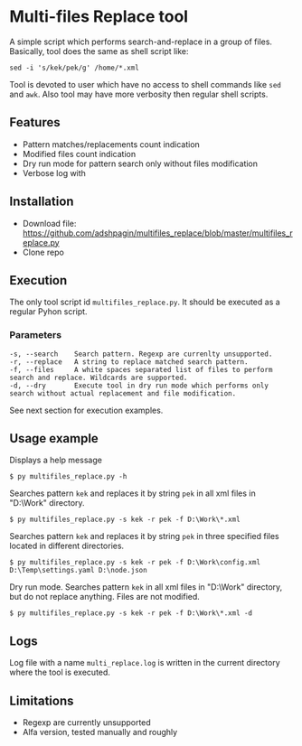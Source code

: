 # Multi-files Replace tool
A simple script which performs search-and-replace in a group of files.
Basically, tool does the same as shell script like:

    sed -i 's/kek/pek/g' /home/*.xml

Tool is devoted to user which have no access to shell commands like `sed` and `awk`. Also tool may have more verbosity then regular shell scripts.
## Features
* Pattern matches/replacements count indication
* Modified files count indication
* Dry run mode for pattern search only without files modification
* Verbose log with 
## Installation
* Download file: https://github.com/adshpagin/multifiles_replace/blob/master/multifiles_replace.py
* Clone repo
## Execution
The only tool script id `multifiles_replace.py`. It should be executed as a regular Pyhon script. 
### Parameters

    -s, --search    Search pattern. Regexp are currenlty unsupported.
    -r, --replace   A string to replace matched search pattern.
    -f, --files     A white spaces separated list of files to perform search and replace. Wildcards are supported.
    -d, --dry       Execute tool in dry run mode which performs only search without actual replacement and file modification.

See next section for execution examples.
## Usage example
Displays a help message

    $ py multifiles_replace.py -h

Searches pattern `kek` and replaces it by string `pek` in all xml files in "D:\Work" directory.

    $ py multifiles_replace.py -s kek -r pek -f D:\Work\*.xml
    
Searches pattern `kek` and replaces it by string `pek` in three specified files located in different directories.

    $ py multifiles_replace.py -s kek -r pek -f D:\Work\config.xml D:\Temp\settings.yaml D:\node.json

Dry run mode. Searches pattern `kek` in all xml files in "D:\Work" directory, but do not replace anything. Files are not modified.

    $ py multifiles_replace.py -s kek -r pek -f D:\Work\*.xml -d

## Logs
Log file with a name `multi_replace.log` is written in the current directory where the tool is executed.
## Limitations
* Regexp are currently unsupported
* Alfa version, tested manually and roughly
